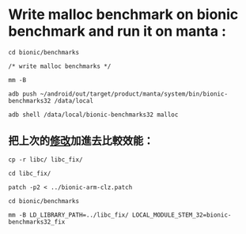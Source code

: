 # Write malloc benchmark on bionic benchmark and run it on manta : 

`cd bionic/benchmarks`

`/* write malloc benchmarks */`

`mm -B`

`adb push ~/android/out/target/product/manta/system/bin/bionic-benchmarks32 /data/local`

`adb shell /data/local/bionic-benchmarks32 malloc`

## 把上次的[修改](https://vm5lab.slack.com/files/jserv/F086TD6CV/bionic-arm-clz.patch)加進去比較效能：
`cp -r libc/ libc_fix/`

`cd libc_fix/`

`patch -p2 < ../bionic-arm-clz.patch`

`cd bionic/benchmarks`

`mm -B LD_LIBRARY_PATH=../libc_fix/ LOCAL_MODULE_STEM_32=bionic-benchmarks32_fix`

